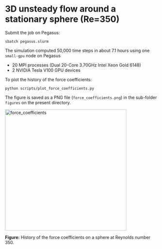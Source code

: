 # 3D unsteady flow around a stationary sphere (Re=350)

Submit the job on Pegasus:

```shell
sbatch pegasus.slurm
```

The simulation computed 50,000 time steps in about 7.1 hours using one `small-gpu` node on Pegasus

* 20 MPI processes (Dual 20-Core 3.70GHz Intel Xeon Gold 6148)
* 2 NVIDIA Tesla V100 GPU devices

To plot the history of the force coefficients:

```shell
python scripts/plot_force_coefficients.py
```

The figure is saved as a PNG file (`force_coefficients.png`) in the sub-folder `figures` on the present directory.

<img src="figures/force_coefficients.png" alt="force_coefficients" width="400">

**Figure:** History of the force coefficients on a sphere at Reynolds number $350$.
